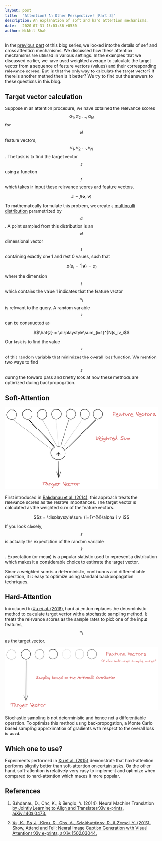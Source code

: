 ```yaml
---
layout: post
title:  "Attention? An Other Perspective! [Part 3]"
description: An explanation of soft and hard attention mechanisms.
date:   2020-07-31 15:03:36 +0530
author: Nikhil Shah
---
```


In the [previous part][4] of this blog series, we looked into the details of self and cross attention mechanisms. We discussed how these attention mechanisms are utilised in various settings. In the examples that we discussed earlier, we have used weighted average to calculate the target vector from a sequence of feature vectors (values) and their corresponding relevance scores. But, is that the only way to calculate the target vector? If there is another method then is it better? We try to find out the answers to these questions in this blog.

## Target vector calculation

Suppose in an attention procedure, we have obtained the relevance scores $$\alpha_1, \alpha_2,...,\alpha_N$$ for $$N$$ feature vectors, $$v_1, v_2,...,v_N$$. The task is to find the target vector $$z$$ using a function $$f$$ which takes in input these relevance scores and feature vectors.

$$z = f(\mathbf{\alpha}, \mathbf{v})$$

To mathematically formulate this problem, we create a [multinoulli distribution][1] parametrized by $$\alpha$$. A point sampled from this distribution is an $$N$$ dimensional vector $$s$$ containing exactly one 1 and rest 0 values, such that

$$p(s_i = 1 | \mathbf{v}) = \alpha_i$$

where the dimension $$i$$ which contains the value 1 indicates that the feature vector $$v_i$$ is relevant to the query. A random variable $$\hat{z}$$ can be constructed as

$$\hat{z} = \displaystyle\sum_{i=1}^{N}s_iv_i$$

Our task is to find the value $$z$$ of this random variable that minimizes the overall loss function. We mention two ways to find $$z$$ during the forward pass and briefly look at how these methods are optimized during backpropogation.

## Soft-Attention

<p align="center">
  <img src="https://raw.githubusercontent.com/LearningTurtle/Blog/master/assets/images/softattention.png">
</p>

First introduced in [Bahdanau et al. (2014)][2], this approach treats the relevance scores as the relative importances. The target vector is calculated as the weighted sum of the feature vectors.

$$z = \displaystyle\sum_{i=1}^{N}\alpha_i v_i$$

If you look closely, $$z$$ is actually the expectation of the random variable $$\hat{z}$$. Expectation (or mean) is a popular statistic used to represent a distribution which makes it a considerable choice to estimate the target vector.

Since a weighted sum is a deterministic, continuous and differentiable operation, it is easy to optimize using standard backpropagation techniques.

## Hard-Attention

Introduced in [Xu et al. (2015)][3], hard attention replaces the deterministic method to calculate target vector with a stochastic sampling method. It treats the relevance scores as the sample rates to pick one of the input features, $$v_i$$ as the target vector.

<p align="center">
  <img src="https://raw.githubusercontent.com/LearningTurtle/Blog/master/assets/images/hardattention.png">
</p>

Stochastic sampling is not deterministic and hence not a differentiable operation. To optimize this method using backpropogation, a Monte Carlo based sampling approximation of gradients with respect to the overall loss is used. 

## Which one to use?

Experiments performed in [Xu et al. (2015)][3] demonstrate that hard-attention performs slightly better than soft-attention on certain tasks. On the other hand, soft-attention is relatively very easy to implement and optimize when compared to hard-attention which makes it more popular.

## References

1. [Bahdanau, D., Cho, K., & Bengio, Y. (2014). Neural Machine Translation by Jointly Learning to Align and TranslatearXiv e-prints, arXiv:1409.0473.][2]

2. [Xu, K., Ba, J., Kiros, R., Cho, A., Salakhutdinov, R., & Zemel, Y. (2015). Show, Attend and Tell: Neural Image Caption Generation with Visual AttentionarXiv e-prints, arXiv:1502.03044.][3]

[1]: https://en.wikipedia.org/wiki/Categorical_distribution
[2]: https://arxiv.org/abs/1409.0473
[3]: https://arxiv.org/abs/1502.03044
[4]: https://learningturtle.github.io/Blog/posts/attention_another_perspective_part2/
